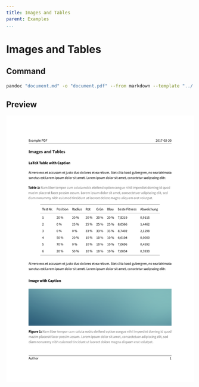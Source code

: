 ```yaml
---
title: Images and Tables
parent: Examples
...
```


# Images and Tables

## Command

``` bash
pandoc "document.md" -o "document.pdf" --from markdown --template "../../eisvogel.tex" --listings
```

## Preview

[![](preview.png)](document.pdf)